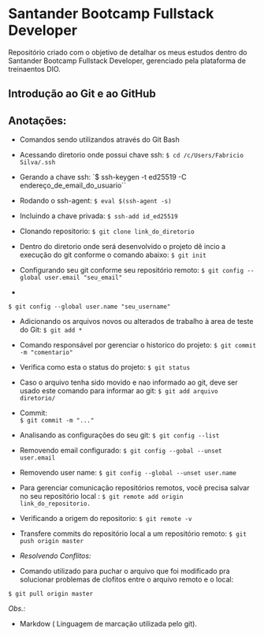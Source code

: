 # Santander Bootcamp Fullstack Developer

Repositório criado com o objetivo de detalhar os meus estudos dentro do Santander Bootcamp Fullstack Developer, gerenciado pela plataforma de treinaentos DIO.

## Introdução ao Git e ao GitHub

## Anotações:

- Comandos sendo utilizandos através do Git Bash

- Acessando diretorio onde possui chave ssh:
`$ cd /c/Users/Fabricio Silva/.ssh`

- Gerando a chave ssh: 
`$ ssh-keygen -t ed25519 -C endereço_de_email_do_usuario``

- Rodando o ssh-agent:
`$ eval $(ssh-agent -s)`

- Incluindo a chave privada:
`$ ssh-add id_ed25519`

- Clonando repositorio:
`$ git clone link_do_diretorio`

- Dentro do diretorio onde será desenvolvido o projeto dê incio a execução do git conforme o comando abaixo:
`$ git init`

- Configurando seu git conforme seu repositório remoto:
`$ git config --global user.email "seu_email"`
- 
`$ git config --global user.name "seu_username"`

- Adicionando os arquivos novos ou alterados de trabalho à area de teste do Git:
`$ git add *`

- Comando responsável por gerenciar o historico do projeto:
`$ git commit -m "comentario"`

- Verifica como esta o status do projeto:
`$ git status`

- Caso o arquivo tenha sido movido e nao informado ao git, deve ser usado este comando para informar ao git: 
`$ git add arquivo diretorio/`

- Commit:  
` $ git commit -m "..." `

- Analisando as configurações do seu git:
` $ git config --list `

- Removendo email configurado:
` $ git config --gobal --unset user.email `

- Removendo user name:
`$ git config --global --unset user.name`

- Para gerenciar comunicação repositórios remotos, você precisa salvar no seu repositório local :
` $ git remote add origin link_do_repositorio. `

- Verificando a origem do repositorio:
` $ git remote -v `

- Transfere commits do repositório local a um repositório remoto:
`$ git push origin master`


- *Resolvendo Conflitos:*

- Comando utilizado para puchar o arquivo que foi modificado pra solucionar problemas de clofitos entre o arquivo remoto e o local:

`$ git pull origin master`

*Obs.:*
- Markdow ( Linguagem de marcação utilizada pelo git).
